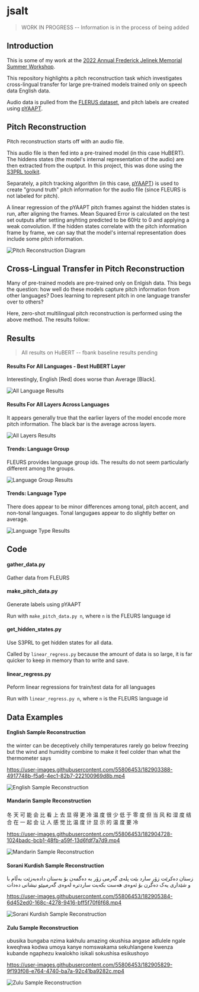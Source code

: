 # jsalt

> WORK IN PROGRESS -- Information is in the process of being added

## Introduction

This is some of my work at the [2022 Annual Frederick Jelinek Memorial Summer Workshop](https://www.clsp.jhu.edu/2022-eighth-frederick-jelinek-memorial-summer-workshop/).

This repository highlights a pitch reconstruction task which investigates cross-lingual transfer for large pre-trained models trained only on speech data English data.

Audio data is pulled from the [FLERUS dataset](https://huggingface.co/datasets/google/fleurs), and pitch labels are created using [pYAAPT](http://bjbschmitt.github.io/AMFM_decompy/pYAAPT.html).

## Pitch Reconstruction

Pitch reconstruction starts off with an audio file.

This audio file is then fed into a pre-trained model (in this case HuBERT). The hiddens states (the model's internal representation of the audio) are then extracted from the ouptput. In this project, this was done using the [S3PRL toolkit](https://github.com/s3prl/s3prl).

Separately, a pitch tracking algorithm (in this case, [pYAAPT](http://bjbschmitt.github.io/AMFM_decompy/pYAAPT.html)) is used to create "ground truth" pitch information for the audio file (since FLEURS is not labeled for pitch).

A linear regression of the pYAAPT pitch frames against the hidden states is run, after aligning the frames. Mean Squared Error is calculated on the test set outputs after setting anyhting predicted to be 60Hz to 0 and applying a weak convolution. If the hidden states correlate with the pitch information frame by frame, we can say that the model's internal representation does include some pitch information. 

![Pitch Reconstruction Diagram](https://user-images.githubusercontent.com/55806453/182929477-25266ed3-184a-4ca6-b03e-c28a88afa1e3.png)

## Cross-Lingual Transfer in Pitch Reconstruction

Many of pre-trained models are pre-trained only on Enlgish data. This begs the question: how well do these models capture pitch information from other languages? Does learning to represent pitch in one language transfer over to others?

Here, zero-shot multilingual pitch reconstruction is performed using the above method. The results follow:

## Results

> All results on HuBERT -- fbank baseline results pending

#### Results For All Languages - Best HuBERT Layer

Interestingly, English [Red] does worse than Average [Black].

![All Language Results](https://user-images.githubusercontent.com/55806453/182918352-28c8e83e-c15c-4ee6-927f-1563d1ca2490.png)

#### Results For All Layers Across Languages

It appears generally true that the earlier layers of the model encode more pitch information. The black bar is the average across layers.

![All Layers Results](https://user-images.githubusercontent.com/55806453/182926553-783ba8f7-b57d-43c7-8a40-f45e3f367d62.png)

#### Trends: Language Group

FLEURS provides language group ids. The results do not seem particularly different among the groups.

![Language Group Results](https://user-images.githubusercontent.com/55806453/182927867-7f784477-aaba-4758-89b6-fe33c223a730.png)

#### Trends: Language Type

There does appear to be minor differences among tonal, pitch accent, and non-tonal languages. Tonal langugaes appear to do slightly better on average.

![Language Type Results](https://user-images.githubusercontent.com/55806453/182929034-f938967a-273f-4dda-bcc2-15904c75688a.png)

## Code

#### gather_data.py

Gather data from FLEURS

#### make_pitch_data.py

Generate labels using pYAAPT 

Run with `make_pitch_data.py n`, where `n` is the FLEURS language id 

#### get_hidden_states.py

Use S3PRL to get hidden states for all data.

Called by `linear_regress.py` because the amount of data is so large, it is far quicker to keep in memory than to write and save.

#### linear_regress.py

Peform linear regressions for train/test data for all languages

Run with `linear_regress.py n`, where `n` is the FLEURS language id 

## Data Examples

#### English Sample Reconstruction

the winter can be deceptively chilly temperatures rarely go below freezing but the wind and humidity combine to make it feel colder than what the thermometer says

https://user-images.githubusercontent.com/55806453/182903388-4917748b-f5a6-4ec1-82b7-222100969d8b.mp4

![English Sample Reconstruction](https://user-images.githubusercontent.com/55806453/182904240-96cf09f4-d60f-48fe-8205-5801793721fb.png)

#### Mandarin Sample Reconstruction

冬 天 可 能 会 比 看 上 去 显 得 更 冷 温 度 很 少 低 于 零 度 但 当 风 和 湿 度 结 合 在 一 起 会 让 人 感 觉 比 温 度 计 显 示 的 温 度 要 冷

https://user-images.githubusercontent.com/55806453/182904728-1024badc-bcb1-48fb-a59f-13d6fdf7a7d9.mp4

![Mandarin Sample Reconstruction](https://user-images.githubusercontent.com/55806453/182904507-c3189d39-a9dc-4222-b18f-17a87fa583a3.png)

#### Sorani Kurdish Sample Reconstruction

زستان دەکرێت زۆر سارد بێت پلەی گەرمی زۆر بە دەگمەن بۆ بەستان دادەبەزێت بەڵام با و شێداری یەک دەگرن بۆ ئەوەی هەست بکەیت ساردترە لەوەی گەرمیپێو نیشانی دەدات

https://user-images.githubusercontent.com/55806453/182905384-6d452ed0-168c-4278-9416-bff5f70f6f68.mp4

![Sorani Kurdish Sample Reconstruction](https://user-images.githubusercontent.com/55806453/182905695-07a0968d-7a88-4708-8e2e-0d6f9bd0003a.png)

#### Zulu Sample Reconstruction

ubusika bungaba nzima kakhulu amazing okushisa angase adlulele ngale kweqhwa kodwa umoya kanye nomswakama sekuhlangene kwenza kubande ngaphezu kwalokho isikali sokushisa esikushoyo

https://user-images.githubusercontent.com/55806453/182905829-9f193f08-e764-4740-ba7a-92c41ba9282c.mp4

![Zulu Sample Reconstruction](https://user-images.githubusercontent.com/55806453/182929661-a3d6cf55-7b2a-468f-b9c0-c46f34de16a6.png)



